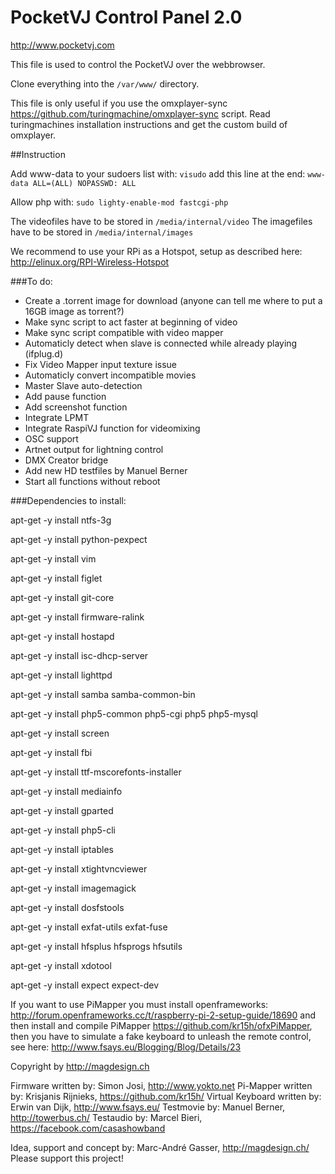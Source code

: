 # PocketVJ Control Panel 2.0

http://www.pocketvj.com

This file is used to control the PocketVJ over the webbrowser.

Clone everything into the `/var/www/` directory.

This file is only useful if you use the omxplayer-sync https://github.com/turingmachine/omxplayer-sync script.
Read turingmachines installation instructions and get the custom build of omxplayer.

##Instruction

Add www-data to your sudoers list with: `visudo` add this line at the end: `www-data ALL=(ALL) NOPASSWD: ALL`

Allow php with: `sudo lighty-enable-mod fastcgi-php`

The videofiles have to be stored in `/media/internal/video`
The imagefiles have to be stored in `/media/internal/images`

We recommend to use your RPi as a Hotspot, setup as described here: http://elinux.org/RPI-Wireless-Hotspot

###To do:
- Create a .torrent image for download (anyone can tell me where to put a 16GB image as torrent?)
- Make sync script to act faster at beginning of video
- Make sync script compatible with video mapper
- Automaticly detect when slave is connected while already playing (ifplug.d)
- Fix Video Mapper input texture issue
- Automaticly convert incompatible movies
- Master Slave auto-detection
- Add pause function
- Add screenshot function
- Integrate LPMT
- Integrate RaspiVJ function for videomixing
- OSC support
- Artnet output for lightning control
- DMX Creator bridge
- Add new HD testfiles by Manuel Berner
- Start all functions without reboot


###Dependencies to install:

apt-get -y install ntfs-3g

apt-get -y install python-pexpect

apt-get -y install vim

apt-get -y install figlet

apt-get -y install git-core

apt-get -y install firmware-ralink

apt-get -y install hostapd

apt-get -y install isc-dhcp-server

apt-get -y install lighttpd

apt-get -y install samba samba-common-bin

apt-get -y install php5-common php5-cgi php5 php5-mysql

apt-get -y install screen

apt-get -y install fbi

apt-get -y install ttf-mscorefonts-installer

apt-get -y install mediainfo

apt-get -y install gparted

apt-get -y install php5-cli

apt-get -y install iptables

apt-get -y install xtightvncviewer

apt-get -y install imagemagick

apt-get -y install dosfstools

apt-get -y install exfat-utils exfat-fuse

apt-get -y install hfsplus hfsprogs hfsutils

apt-get -y install xdotool

apt-get -y install expect expect-dev

If you want to use PiMapper you must install openframeworks: http://forum.openframeworks.cc/t/raspberry-pi-2-setup-guide/18690
and then install and compile PiMapper https://github.com/kr15h/ofxPiMapper, then you have to simulate a fake keyboard to unleash the remote control, see here: 
http://www.fsays.eu/Blogging/Blog/Details/23


Copyright by http://magdesign.ch


Firmware written by: Simon Josi, http://www.yokto.net
Pi-Mapper written by: Krisjanis Rijnieks, https://github.com/kr15h/
Virtual Keyboard written by: Erwin van Dijk, http://www.fsays.eu/
Testmovie by: Manuel Berner, http://towerbus.ch/
Testaudio by: Marcel Bieri, https://facebook.com/casashowband

Idea, support and concept by: Marc-André Gasser, http://magdesign.ch/
Please support this project!
